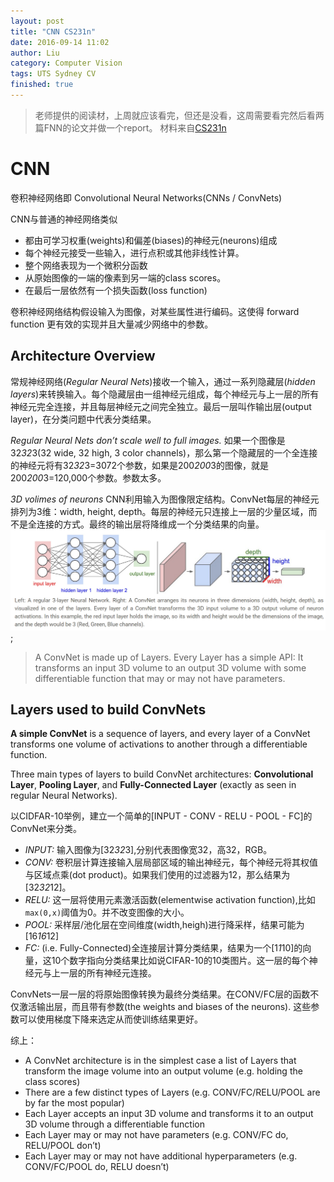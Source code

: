 ```yaml
---
layout: post
title: "CNN CS231n"
date: 2016-09-14 11:02
author: Liu
category: Computer Vision
tags: UTS Sydney CV
finished: true
---
```


> 老师提供的阅读材，上周就应该看完，但还是没看，这周需要看完然后看两篇FNN的论文并做一个report。 材料来自[CS231n](http://cs231n.github.io/convolutional-networks/)


# CNN

卷积神经网络即 Convolutional Neural Networks(CNNs / ConvNets)

CNN与普通的神经网络类似

  - 都由可学习权重(weights)和偏差(biases)的神经元(neurons)组成
  - 每个神经元接受一些输入，进行点积或其他非线性计算。
  - 整个网络表现为一个微积分函数
  - 从原始图像的一端的像素到另一端的class scores。
  - 在最后一层依然有一个损失函数(loss function)

卷积神经网络结构假设输入为图像，对某些属性进行编码。这使得 forward function 更有效的实现并且大量减少网络中的参数。

## Architecture Overview

常规神经网络(_Regular Neural Nets_)接收一个输入，通过一系列隐藏层(_hidden layers_)来转换输入。每个隐藏层由一组神经元组成，每个神经元与上一层的所有神经元完全连接，并且每层神经元之间完全独立。最后一层叫作输出层(output layer)，在分类问题中代表分类结果。

_Regular Neural Nets don’t scale well to full images._ 如果一个图像是32*32*3(32 wide, 32 high, 3 color channels)，那么第一个隐藏层的一个全连接的神经元将有32*32*3=3072个参数，如果是200*200*3的图像，就是200*200*3=120,000个参数。参数太多。

_3D volimes of neurons_ CNN利用输入为图像限定结构。ConvNet每层的神经元排列为3维：width, height, depth。每层的神经元只连接上一层的少量区域，而不是全连接的方式。最终的输出层将降维成一个分类结果的向量。
![CNN](/img/blog/20160914/CNN.png);

> A ConvNet is made up of Layers. Every Layer has a simple API: It transforms an input 3D volume to an output 3D volume with some differentiable function that may or may not have parameters.

## Layers used to build ConvNets

__A simple ConvNet__ is a sequence of layers, and every layer of a ConvNet transforms one volume of activations to another through a differentiable function.

Three main types of layers to build ConvNet architectures: __Convolutional Layer__, __Pooling Layer__, and __Fully-Connected Layer__ (exactly as seen in regular Neural Networks).

以CIDFAR-10举例，建立一个简单的[INPUT - CONV - RELU - POOL - FC]的ConvNet来分类。

  - _INPUT:_ 输入图像为[32*32*3],分别代表图像宽32，高32，RGB。
  - _CONV:_ 卷积层计算连接输入层局部区域的输出神经元，每个神经元将其权值与区域点乘(dot product)。如果我们使用的过滤器为12，那么结果为[32*32*12]。
  - _RELU:_ 这一层将使用元素激活函数(elementwise activation function),比如`max(0,x)`阈值为0。并不改变图像的大小。
  - _POOL:_ 采样层/池化层在空间维度(width,heigh)进行降采样，结果可能为[16*16*12]
  - _FC:_ (i.e. Fully-Connected)全连接层计算分类结果，结果为一个[1*1*10]的向量，这10个数字指向分类结果比如说CIFAR-10的10类图片。这一层的每个神经元与上一层的所有神经元连接。

ConvNets一层一层的将原始图像转换为最终分类结果。在CONV/FC层的函数不仅激活输出层，而且带有参数(the weights and biases of the neurons). 这些参数可以使用梯度下降来选定从而使训练结果更好。

综上：

  - A ConvNet architecture is in the simplest case a list of Layers that transform the image volume into an output volume (e.g. holding the class scores)
  - There are a few distinct types of Layers (e.g. CONV/FC/RELU/POOL are by far the most popular)
  - Each Layer accepts an input 3D volume and transforms it to an output 3D volume through a differentiable function
  - Each Layer may or may not have parameters (e.g. CONV/FC do, RELU/POOL don’t)
  - Each Layer may or may not have additional hyperparameters (e.g. CONV/FC/POOL do, RELU doesn’t)
